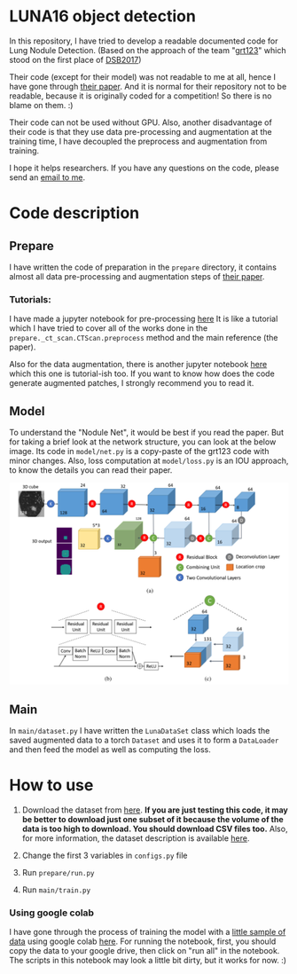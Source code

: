 # LUNA16 object detection
In this repository, I have tried to develop a readable documented code for Lung Nodule Detection. (Based on the approach of the team "[grt123](https://github.com/lfz/DSB2017)" which stood on the first place of [DSB2017](https://www.kaggle.com/c/data-science-bowl-2017/leaderboard))

Their code (except for their model) was not readable to me at all, hence I have gone through [their paper](https://arxiv.org/abs/1711.08324).
And it is normal for their repository not to be readable, because it is originally coded for a competition! So there is no blame on them. :)


Their code can not be used without GPU.
Also, another disadvantage of their code is that they use data pre-processing and augmentation at the training time, I have decoupled the preprocess and augmentation from training.

I hope it helps researchers.
If you have any questions on the code, please send an [email to me](mailto:s.mostafa.a96@gmail.com?subject=[GitHub]%20LUNA16%20grt123).
# Code description
## Prepare
I have written the code of preparation in the `prepare` directory, it contains almost all data pre-processing and augmentation steps of [their paper](https://arxiv.org/abs/1711.08324).

### Tutorials:
I have made a jupyter notebook for pre-processing [here](./notebooks/Preprocessor.ipynb)
It is like a tutorial which I have tried to cover all of the works done in the `prepare._ct_scan.CTScan.preprocess` method and the main reference (the paper).

Also for the data augmentation, there is another jupyter notebook [here](./notebooks/Augmentor.ipynb) which this one is tutorial-ish too. 
If you want to know how does the code generate augmented patches, I strongly recommend you to read it.

## Model
To understand the "Nodule Net", it would be best if you read the paper. 
But for taking a brief look at the network structure, you can look at the below image.
Its code in `model/net.py` is a copy-paste of the grt123 code with minor changes.
Also, loss computation at `model/loss.py` is an IOU approach, to know the details you can read their paper.

![Net](./notebooks/figs/net.png)

## Main
In `main/dataset.py` I have written the `LunaDataSet` class which loads the saved augmented data to a torch `Dataset` and uses it to form a `DataLoader` and then feed the model as well as computing the loss.

# How to use
1. Download the dataset from [here](http://academictorrents.com/collection/luna-lung-nodule-analysis-16---isbi-2016-challenge).
**If you are just testing this code, it may be better to download just one subset of it because the volume of the data is too high to download. You should download CSV files too.**
Also, for more information, the dataset description is available [here](https://luna16.grand-challenge.org/data/).
2. Change the first 3 variables in `configs.py` file

3. Run `prepare/run.py`

4. Run `main/train.py`

### Using google colab
I have gone through the process of training the model with a [little sample of data](https://drive.google.com/file/d/1QOSRnUiwp08AFYOFgrCWJrEEEckZG1_0/view?usp=sharing) using google colab [here](./notebooks/Sample_of_training_process_with_google_colab.ipynb).
For running the notebook, first, you should copy the data to your google drive, then click on "run all" in the notebook.
The scripts in this notebook may look a little bit dirty, but it works for now. :)